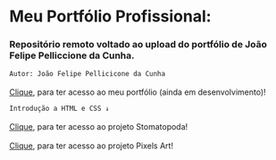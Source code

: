 # Meu Portfólio Profissional:
### Repositório remoto voltado ao upload do portfólio de João Felipe Pelliccione da Cunha.

```Autor: João Felipe Pellicicone da Cunha```
<br><br>[Clique](https://joaofelipelliccione.github.io/), para ter acesso ao meu portfólio (ainda em desenvolvimento)!

```Introdução a HTML e CSS ↓```
<br><br>[Clique](https://joaofelipelliccione.github.io/projetos/01_stomatopoda/01-exercicio_stoma.html), para ter acesso ao projeto Stomatopoda!
<br><br>[Clique](https://joaofelipelliccione.github.io/projetos/04_pixels-art/index.html), para ter acesso ao projeto Pixels Art!
